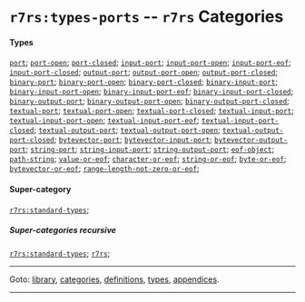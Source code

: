 

<a id='category__r7rs__r7rs_3a_types-ports'></a>

# `r7rs:types-ports` -- `r7rs` Categories


#### Types

[`port`](../../r7rs/types/port.md#type__r7rs__port);
[`port-open`](../../r7rs/types/port-open.md#type__r7rs__port-open);
[`port-closed`](../../r7rs/types/port-closed.md#type__r7rs__port-closed);
[`input-port`](../../r7rs/types/input-port.md#type__r7rs__input-port);
[`input-port-open`](../../r7rs/types/input-port-open.md#type__r7rs__input-port-open);
[`input-port-eof`](../../r7rs/types/input-port-eof.md#type__r7rs__input-port-eof);
[`input-port-closed`](../../r7rs/types/input-port-closed.md#type__r7rs__input-port-closed);
[`output-port`](../../r7rs/types/output-port.md#type__r7rs__output-port);
[`output-port-open`](../../r7rs/types/output-port-open.md#type__r7rs__output-port-open);
[`output-port-closed`](../../r7rs/types/output-port-closed.md#type__r7rs__output-port-closed);
[`binary-port`](../../r7rs/types/binary-port.md#type__r7rs__binary-port);
[`binary-port-open`](../../r7rs/types/binary-port-open.md#type__r7rs__binary-port-open);
[`binary-port-closed`](../../r7rs/types/binary-port-closed.md#type__r7rs__binary-port-closed);
[`binary-input-port`](../../r7rs/types/binary-input-port.md#type__r7rs__binary-input-port);
[`binary-input-port-open`](../../r7rs/types/binary-input-port-open.md#type__r7rs__binary-input-port-open);
[`binary-input-port-eof`](../../r7rs/types/binary-input-port-eof.md#type__r7rs__binary-input-port-eof);
[`binary-input-port-closed`](../../r7rs/types/binary-input-port-closed.md#type__r7rs__binary-input-port-closed);
[`binary-output-port`](../../r7rs/types/binary-output-port.md#type__r7rs__binary-output-port);
[`binary-output-port-open`](../../r7rs/types/binary-output-port-open.md#type__r7rs__binary-output-port-open);
[`binary-output-port-closed`](../../r7rs/types/binary-output-port-closed.md#type__r7rs__binary-output-port-closed);
[`textual-port`](../../r7rs/types/textual-port.md#type__r7rs__textual-port);
[`textual-port-open`](../../r7rs/types/textual-port-open.md#type__r7rs__textual-port-open);
[`textual-port-closed`](../../r7rs/types/textual-port-closed.md#type__r7rs__textual-port-closed);
[`textual-input-port`](../../r7rs/types/textual-input-port.md#type__r7rs__textual-input-port);
[`textual-input-port-open`](../../r7rs/types/textual-input-port-open.md#type__r7rs__textual-input-port-open);
[`textual-input-port-eof`](../../r7rs/types/textual-input-port-eof.md#type__r7rs__textual-input-port-eof);
[`textual-input-port-closed`](../../r7rs/types/textual-input-port-closed.md#type__r7rs__textual-input-port-closed);
[`textual-output-port`](../../r7rs/types/textual-output-port.md#type__r7rs__textual-output-port);
[`textual-output-port-open`](../../r7rs/types/textual-output-port-open.md#type__r7rs__textual-output-port-open);
[`textual-output-port-closed`](../../r7rs/types/textual-output-port-closed.md#type__r7rs__textual-output-port-closed);
[`bytevector-port`](../../r7rs/types/bytevector-port.md#type__r7rs__bytevector-port);
[`bytevector-input-port`](../../r7rs/types/bytevector-input-port.md#type__r7rs__bytevector-input-port);
[`bytevector-output-port`](../../r7rs/types/bytevector-output-port.md#type__r7rs__bytevector-output-port);
[`string-port`](../../r7rs/types/string-port.md#type__r7rs__string-port);
[`string-input-port`](../../r7rs/types/string-input-port.md#type__r7rs__string-input-port);
[`string-output-port`](../../r7rs/types/string-output-port.md#type__r7rs__string-output-port);
[`eof-object`](../../r7rs/types/eof-object.md#type__r7rs__eof-object);
[`path-string`](../../r7rs/types/path-string.md#type__r7rs__path-string);
[`value-or-eof`](../../r7rs/types/value-or-eof.md#type__r7rs__value-or-eof);
[`character-or-eof`](../../r7rs/types/character-or-eof.md#type__r7rs__character-or-eof);
[`string-or-eof`](../../r7rs/types/string-or-eof.md#type__r7rs__string-or-eof);
[`byte-or-eof`](../../r7rs/types/byte-or-eof.md#type__r7rs__byte-or-eof);
[`bytevector-or-eof`](../../r7rs/types/bytevector-or-eof.md#type__r7rs__bytevector-or-eof);
[`range-length-not-zero-or-eof`](../../r7rs/types/range-length-not-zero-or-eof.md#type__r7rs__range-length-not-zero-or-eof);


#### Super-category

[`r7rs:standard-types`](../../r7rs/categories/r7rs_3a_standard-types.md#category__r7rs__r7rs_3a_standard-types);


##### Super-categories recursive

[`r7rs:standard-types`](../../r7rs/categories/r7rs_3a_standard-types.md#category__r7rs__r7rs_3a_standard-types);
[`r7rs`](../../r7rs/categories/r7rs.md#category__r7rs__r7rs);

----

Goto: [library](../../r7rs/_index.md#library__r7rs), [categories](../../r7rs/categories/_index.md#toc__r7rs__categories), [definitions](../../r7rs/definitions/_index.md#toc__r7rs__definitions), [types](../../r7rs/types/_index.md#toc__r7rs__types), [appendices](../../r7rs/appendices/_index.md#toc__r7rs__appendices).

----

